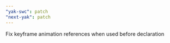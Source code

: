 ```yaml
---
"yak-swc": patch
"next-yak": patch
---
```


Fix keyframe animation references when used before declaration
